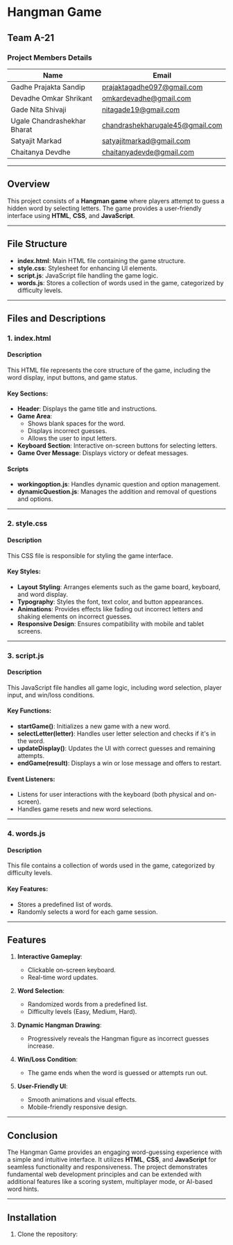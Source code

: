 # Hangman Game

## Team A-21

### Project Members Details
| Name                            | Email                                      |
|----------------------------------|--------------------------------------------|
| Gadhe Prajakta Sandip           | prajaktagadhe097@gmail.com                 |
| Devadhe Omkar Shrikant          | omkardevadhe@gmail.com                     |
| Gade Nita Shivaji               | nitagade19@gmail.com                       |
| Ugale Chandrashekhar Bharat     | chandrashekharugale45@gmail.com            |
| Satyajit Markad                 | satyajitmarkad@gmail.com                   |
| Chaitanya Devdhe                | chaitanyadevde@gmail.com                   |

---

## Overview

This project consists of a **Hangman game** where players attempt to guess a hidden word by selecting letters. The game provides a user-friendly interface using **HTML**, **CSS**, and **JavaScript**.

---

## File Structure

- **index.html**: Main HTML file containing the game structure.
- **style.css**: Stylesheet for enhancing UI elements.
- **script.js**: JavaScript file handling the game logic.
- **words.js**: Stores a collection of words used in the game, categorized by difficulty levels.

---

## Files and Descriptions

### 1. index.html

#### Description
This HTML file represents the core structure of the game, including the word display, input buttons, and game status.

#### Key Sections:
- **Header**: Displays the game title and instructions.
- **Game Area**: 
  - Shows blank spaces for the word.
  - Displays incorrect guesses.
  - Allows the user to input letters.
- **Keyboard Section**: Interactive on-screen buttons for selecting letters.
- **Game Over Message**: Displays victory or defeat messages.

#### Scripts
- **workingoption.js**: Handles dynamic question and option management.
- **dynamicQuestion.js**: Manages the addition and removal of questions and options.

---

### 2. style.css

#### Description
This CSS file is responsible for styling the game interface.

#### Key Styles:
- **Layout Styling**: Arranges elements such as the game board, keyboard, and word display.
- **Typography**: Styles the font, text color, and button appearances.
- **Animations**: Provides effects like fading out incorrect letters and shaking elements on incorrect guesses.
- **Responsive Design**: Ensures compatibility with mobile and tablet screens.

---

### 3. script.js

#### Description
This JavaScript file handles all game logic, including word selection, player input, and win/loss conditions.

#### Key Functions:
- **startGame()**: Initializes a new game with a new word.
- **selectLetter(letter)**: Handles user letter selection and checks if it's in the word.
- **updateDisplay()**: Updates the UI with correct guesses and remaining attempts.
- **endGame(result)**: Displays a win or lose message and offers to restart.

#### Event Listeners:
- Listens for user interactions with the keyboard (both physical and on-screen).
- Handles game resets and new word selections.

---

### 4. words.js

#### Description
This file contains a collection of words used in the game, categorized by difficulty levels.

#### Key Features:
- Stores a predefined list of words.
- Randomly selects a word for each game session.

---

## Features

1. **Interactive Gameplay**:
   - Clickable on-screen keyboard.
   - Real-time word updates.

2. **Word Selection**:
   - Randomized words from a predefined list.
   - Difficulty levels (Easy, Medium, Hard).

3. **Dynamic Hangman Drawing**:
   - Progressively reveals the Hangman figure as incorrect guesses increase.

4. **Win/Loss Condition**:
   - The game ends when the word is guessed or attempts run out.

5. **User-Friendly UI**:
   - Smooth animations and visual effects.
   - Mobile-friendly responsive design.

---

## Conclusion

The Hangman Game provides an engaging word-guessing experience with a simple and intuitive interface. It utilizes **HTML**, **CSS**, and **JavaScript** for seamless functionality and responsiveness. The project demonstrates fundamental web development principles and can be extended with additional features like a scoring system, multiplayer mode, or AI-based word hints.

---

## Installation

1. Clone the repository:
